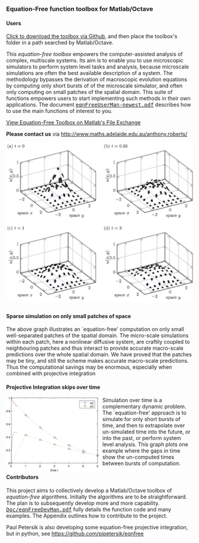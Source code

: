 <div style="column-width:20em;
        -moz-column-width:20em;
     -webkit-column-width:20em;">

<h3>Equation-Free function toolbox for Matlab/Octave</h3>

<h4>Users</h4> 
<a href="https://github.com/uoa1184615/EquationFreeGit">
Click to download the toolbox via Github</a>, and then place
the toolbox's folder in a path searched by Matlab/Octave. 

<p>This <em>equation-free toolbox</em> empowers the
computer-assisted analysis of complex, multiscale systems.
Its aim is to enable you to use microscopic simulators to
perform system level tasks and analysis, because microscale
simulations are often the best available description of a
system. The methodology bypasses the derivation of
macroscopic evolution equations by computing only short
bursts of of the microscale simulator, and often only
computing on small patches of the spatial domain. This suite
of functions empowers users to start implementing such
methods in their own applications. The document
<a href="https://github.com/uoa1184615/EquationFreeGit/raw/master/eqnFreeUserMan-newest.pdf">
<tt>eqnFreeUserMan-newest.pdf</tt></a> describes how to use the
main functions of interest to you.

<p><a href="https://au.mathworks.com/matlabcentral/fileexchange/73632-equation-free-toolbox"> 
View Equation-Free Toolbox on Matlab's File Exchange</a>

<p><strong>Please contact us</strong> via
<a href="http://www.maths.adelaide.edu.au/anthony.roberts/">
http://www.maths.adelaide.edu.au/anthony.roberts/ </a>



<p><img src="https://github.com/uoa1184615/EquationFreeGit/raw/master/Patch/Figs/nonlinearDiffusion.png" width="100%""
style="margin: 0px 10px 5px 0px;"/>

<h4>Sparse simulation on only small patches of space</h4>

The above graph illustrates an `equation-free' computation on
only small well-separated patches of the spatial domain. The
micro-scale simulations within each patch, here a nonlinear
diffusive system, are craftily coupled to neighbouring
patches and thus interact to provide accurate macro-scale
predictions over the whole spatial domain. We have proved
that the patches may be tiny, and still the scheme makes
accurate macro-scale predictions. Thus the computational
savings may be enormous, especially when combined with
projective integration



<h4>Projective Integration skips over time</h4>

<img src="https://github.com/uoa1184615/EquationFreeGit/raw/master/ProjInt/Figs/egPIMM2.png" width=250
align="left" style="margin: 0px 10px 5px 0px;"/>
Simulation&nbsp;over&nbsp;time is a complementary dynamic problem. The
`equation-free' approach is to simulate for only short
bursts of time, and then to extrapolate over un-simulated
time into the future, or into the past, or perform system
level analysis. This graph plots one example where the gaps
in time show the un-computed times between bursts of
computation.




<h4>Contributors</h4> 
This project aims to collectively develop a
Matlab/Octave toolbox of <em>equation-free</em> algorithms.
Initially the algorithms are to be straightforward.  The
plan is to subsequently develop more and more capability.
<a href="https://github.com/uoa1184615/EquationFreeGit/raw/master/Doc/eqnFreeDevMan.pdf">
<tt>Doc/eqnFreeDevMan.pdf</tt></a> fully details the
function code and many examples.  The Appendix outlines how
to contribute to the project.

<p>Paul Petersik is also developing some equation-free
projective integration, but in python, see
<a href="https://github.com/pjpetersik/eqnfree">
https://github.com/pjpetersik/eqnfree </a>

</div>